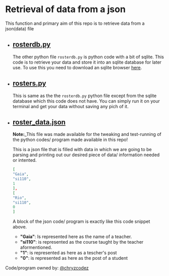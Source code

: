 # Retrieval of data from a json 
This function and primary aim of this repo is to retrieve data from a json(data) file
  
- ## [rosterdb.py](https://github.com/chryzcodez/py-projects/blob/master/all-python-codes/retrieve-school-data/rosterdb.py)
   The other python file `rosterdb.py` is python code with a bit of sqlite. This code is to retrieve your data and store it into an sqlite database for later use. To use this you need to download an sqlite browser [here](https://sqlitebrowser.org/dl/).
   
- ## [rosters.py](https://github.com/chryzcodez/py-projects/blob/master/all-python-codes/retrieve-school-data/rosters.py)
   This is same as the the `rosterdb.py` python file except from the sqlite database which this code does not have. You can simply run it on your terminal and get your data without saving any pich of it.
   
- ##  [roster_data.json](https://github.com/chryzcodez/py-projects/blob/master/all-python-codes/retrieve-school-data/roster_data.json)
    **Note:**_This file was made available for the tweaking and test-running of the python codes/ program made available in this repo!
    
    This is a json file that is filled with data in which we are going to be parsing and printing out our desired piece of data/ information needed or intented.
    ```json
    [
    "Gaia",
    "si110",
    1
  ],
  [
    "Rio",
    "si110",
    0
  ]
  ```
  A block of the json code/ program is exactly like this code snippet above. 
  - **"Gaia"**: Is represented here as the name of a teacher.
  - **"si110"**: is represented as the course taught by the teacher aformentioned.
  - **"1"**: is represented as here as a tescher's post
  - **"0"**: is represented as here as the post of a student

Code/program owned by:
[@chryzcodez](https://github.com/chryzcodez)
